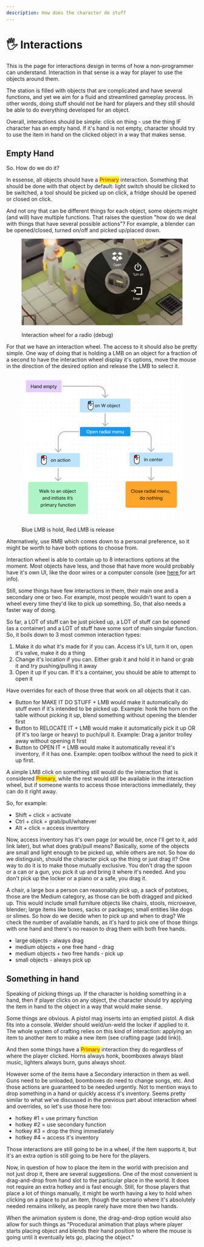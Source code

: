 ```yaml
---
description: How does the character do stuff
---
```


# 🖐 Interactions

This is the page for interactions design in terms of how a non-programmer can understand. Interaction in that sense is a way for player to use the objects around them.

The station is filled with objects that are complicated and have several functions, and yet we aim for a fluid and streamlined gameplay process. In other words, doing stuff should not be hard for players and they still should be able to do everything developed for an object.

Overall, interactions should be simple: click on thing - use the thing IF character has an empty hand. If it's hand is not empty, character should try to use the item in hand on the clicked object in a way that makes sense.

## Empty Hand

So. How do we do it?&#x20;

In essense, all objects should have a <mark style="color:red;">Primary</mark> interaction. Something that should be done with that object by default: light switch should be clicked to be switched, a tool should be picked up on click, a fridge should be opened or closed on click.

And not ony that can be different things for each object, some objects might (and will) have multiple functions. That raises the question "how do we deal with things that have several possible actions"? For example, a blender can be opened/closed, turned on/off and picked up/placed down.&#x20;

<figure><img src="../.gitbook/assets/image (5).png" alt=""><figcaption><p>Interaction wheel for a radio (debug)</p></figcaption></figure>

For that we have an interaction wheel. The access to it should also be pretty simple. One way of doing that is holding a LMB on an object for a fraction of a second to have the interaction wheel display it's options, move the mouse in the direction of the desired option and release the LMB to select it.

<figure><img src="../.gitbook/assets/image (15).png" alt=""><figcaption><p>Blue LMB is hold, Red LMB is release</p></figcaption></figure>

Alternatively, use RMB which comes down to a personal preference, so it might be worth to have both options to choose from.

Interaction wheel is able to contain up to 8 interactions options at the moment. Most objects have less, and those that have more would probably have it's own UI, like the door wires or a computer console (see [here ](http://127.0.0.1:5000/s/o88TIFUbxlEVDM0ZH62q/2d/ui-elements/windows)for art info).&#x20;

Still, some things have few interactions in them, their main one and a secondary one or two. For example, most people wouldn't want to open a wheel every time they'd like to pick up something. So, that also needs a faster way of doing.

So far, a LOT of stuff can be just picked up, a LOT of stuff can be opened (as a container) and a LOT of stuff have some sort of main singular function. So, it boils down to 3 most common interaction types:

1. Make it do what it's made for if you can. Access it's UI, turn it on, open it's valve, make it do a thing
2. Change it's location if you can. Either grab it and hold it in hand or grab it and try pushing/pulling it away
3. Open it up if you can. If it's a container, you should be able to attempt to open it

Have overrides for each of those three that work on all objects that it can.&#x20;

* Button for MAKE IT DO STUFF + LMB would make it automatically do stuff even if it's intended to be picked up. Example: honk the horn on the table without picking it up, blend something without opening the blender first&#x20;
* Button to RELOCATE IT + LMB would make it automatically pick it up OR (if it's too large or heavy) to puch/pull it. Example: Drag a janitor trolley away without opening it first&#x20;
* Button to OPEN IT + LMB would make it automatically reveal it's inventory, if it has one. Example: open toolbox without the need to pick it up first.

A simple LMB click on something still would do the interaction that is considered <mark style="color:red;">Primary</mark>, while the rest would still be available in the interaction wheel, but if someone wants to access those interactions immediately, they can do it right away.&#x20;

So, for example:

* Shift + click = activate&#x20;
* Ctrl + click = grab/pull/whatever&#x20;
* Alt + click = access inventory

Now, access inventory has it's own page (or would be, once I'll get to it, add link later), but what does grab/pull means? Basically, some of the objects are small and light enough to be picked up, while others are not. So how do we distinguish, should the character pick up the thing or just drag it? One way to do it is to make those mutually exclusive. You don't drag the spoon or a can or a gun, you pick it up and bring it where it's needed. And you don't pick up the locker or a piano or a safe, you drag it.

A chair, a large box a person can reasonably pick up, a sack of potatoes, those are the Medium category, as those can be both dragged and picked up. This would include small furniture objects like chairs, stools, microwave, blender; large items like boxes, sacks or packages; small entities like dogs or slimes. So how do we decide when to pick up and when to drag? We check the number of available hands, as it's hard to pick one of those things with one hand and there's no reason to drag them with both free hands.

* large objects - always drag
* medium objects + one free hand - drag&#x20;
* medium objects + two free hands - pick up
* small objects - always pick up&#x20;

## Something in hand

Speaking of picking things up. If the character is holding something in a hand, then if player clicks on any object, the character should try applying the item in hand to the object in a way that would make sense.

Some things are obvious. A pistol mag inserts into an emptied pistol. A disk fits into a console. Welder should weld/un-weld the locker if applied to it. The whole system of crafting relies on this kind of interaction: applying an item to another item to make a new item (see crafting page (add link)).&#x20;

And then some things have a <mark style="color:red;">Primary</mark> interaction they do regardless of where the player clicked. Horns always honk, boomboxes always blast music, lighters always burn, guns always shoot.&#x20;

However some of the items have a Secondary interaction in them as well. Guns need to be unloaded, boomboxes do need to change songs, etc. And those actions are guaranteed to be needed urgently. Not to mention ways to drop something in a hand or quickly access it's inventory. Seems pretty similar to what we've discussed in the previous part about interaction wheel and overrides, so let's use those here too:

* hotkey #1 = use primary function
* hotkey #2 = use secondary function
* hotkey #3 = drop the thing immediately
* hotkey #4 = access it's inventory

Those interactions are still going to be in a wheel, if the item supports it, but it's an extra option is still going to be here for the players.

Now, in question of how to place the item in the world with precision and not just drop it, there are several suggestions. One of the most convenient is drag-and-drop from hand slot to the particular place in the world. It does not require an extra hotkey and is fast enough. Still, for those players that place a lot of things manually, it might be worth having a key to hold when clicking on a place to put an item, though the scenario where it's absolutely needed remains inlikely, as people rarely have more then two hands.&#x20;

When the animation system is done, the drag-and-drop option would also allow for such things as "Procedural animation that plays where player starts placing object and blends their hand position to where the mouse is going until it eventually lets go, placing the object."

